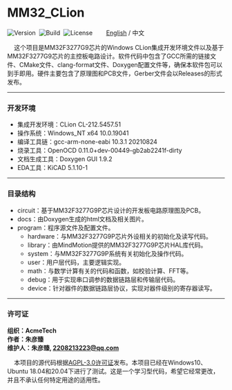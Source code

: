# MM32_CLion

![Version](https://img.shields.io/badge/Version-1.0.1-brightgreen.svg)&nbsp;&nbsp;![Build](https://img.shields.io/badge/Build-Passed-success.svg)&nbsp;&nbsp;![License](https://img.shields.io/badge/License-AGPL-blue.svg)&nbsp;&nbsp;&nbsp;&nbsp;&nbsp;&nbsp;&nbsp;&nbsp;[English](https://github.com/ZhuYanzhen1/MM32_CLion/blob/master/README.md) / 中文

&nbsp;&nbsp;&nbsp;&nbsp;这个项目是MM32F3277G9芯片的Windows CLion集成开发环境文件以及基于MM32F3277G9芯片的主控板电路设计。软件代码中包含了GCC所需的链接文件、CMake文件、clang-format文件、Doxygen配置文件等，确保本软件包可以到手即用。硬件主要包含了原理图和PCB文件，Gerber文件会以Releases的形式发布。

***

### 开发环境

+ 集成开发环境：CLion CL-212.5457.51
+ 操作系统：Windows_NT x64 10.0.19041
+ 编译工具链：gcc-arm-none-eabi 10.3.1 20210824
+ 烧录工具：OpenOCD 0.11.0+dev-00449-gb2ab2241f-dirty
+ 文档生成工具：Doxygen GUI 1.9.2
+ EDA工具：KiCAD 5.1.10-1

***

### 目录结构

+ circuit：基于MM32F3277G9P芯片设计的开发板电路原理图及PCB。
+ docs：由Doxygen生成的html文档及相关图片。
+ program：程序源文件及配置文件。
  + hardware：与MM32F3277G9P芯片外设相关的初始化及读写代码。
  + library：由MindMotion提供的MM32F3277G9P芯片HAL库代码。
  + system：与MM32F3277G9P系统有关初始化及操作代码。
  + user：用户层代码，主要逻辑实现。
  + math：与数学计算有关的代码和函数，如校验计算、FFT等。
  + debug：用于实现串口调参的数据链路层和传输层代码。
  + device：针对器件的数据链路层协议，实现对器件级别的寄存器读写。

***

### 许可证

**组织：AcmeTech <br>
作者：朱彦臻<br>
维护人：朱彦臻, 2208213223@qq.com**

&nbsp;&nbsp;&nbsp;&nbsp;本项目的源代码根据[AGPL-3.0许可证](https://github.com/ZhuYanzhen1/MM32_CLion/blob/master/LICENSE)发布。本项目已经在Windows10、Ubuntu 18.04和20.04下进行了测试。这是一个学习型代码，希望它经常更改，并且不承认任何特定用途的适用性。